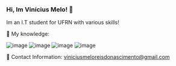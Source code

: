 ### Hi, Im Vinícius Melo! 🙋

Im an I.T student for UFRN with various skills!

🧠 My knowledge:

 ![image]({https://img.shields.io/badge/-Unreal%20Engine-313131?style=for-the-badge&logo=unreal-engine&logoColor=white}) 
  ![image](https://img.shields.io/badge/blender-%23F5792A.svg?style=for-the-badge&logo=blender&logoColor=white})
   ![image](https://img.shields.io/badge/Visual_Studio_Code-0078D4?style=for-the-badge&logo=visual%20studio%20code&logoColor=white})
     ![image](https://img.shields.io/badge/C%2B%2B-00599C?style=for-the-badge&logo=c%2B%2B&logoColor=white})
  

 




📱 Contact Information:
viniciusmeloreisdonascimento@gmail.com









<!--
**vmeloreis/vmeloreis** is a ✨ _special_ ✨ repository because its `README.md` (this file) appears on your GitHub profile.

Here are some ideas to get you started:

- 🔭 I’m currently working on ...
- 🌱 I’m currently learning ...
- 👯 I’m looking to collaborate on ...
- 🤔 I’m looking for help with ...
- 💬 Ask me about ...
- 📫 How to reach me: ...
- 😄 Pronouns: ...
- ⚡ Fun fact: ...
-->
